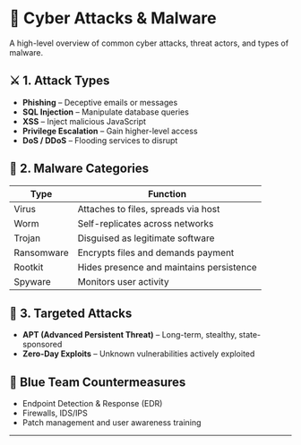 # 🚨 Cyber Attacks & Malware

A high-level overview of common cyber attacks, threat actors, and types of malware.

## ⚔️ 1. Attack Types

- **Phishing** – Deceptive emails or messages  
- **SQL Injection** – Manipulate database queries  
- **XSS** – Inject malicious JavaScript  
- **Privilege Escalation** – Gain higher-level access  
- **DoS / DDoS** – Flooding services to disrupt

## 🦠 2. Malware Categories

| Type          | Function                                 |
|---------------|------------------------------------------|
| Virus         | Attaches to files, spreads via host      |
| Worm          | Self-replicates across networks          |
| Trojan        | Disguised as legitimate software         |
| Ransomware    | Encrypts files and demands payment       |
| Rootkit       | Hides presence and maintains persistence |
| Spyware       | Monitors user activity                   |

## 🎯 3. Targeted Attacks

- **APT (Advanced Persistent Threat)** – Long-term, stealthy, state-sponsored  
- **Zero-Day Exploits** – Unknown vulnerabilities actively exploited

## 🧰 Blue Team Countermeasures

- Endpoint Detection & Response (EDR)  
- Firewalls, IDS/IPS  
- Patch management and user awareness training

---
